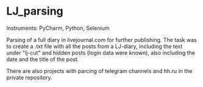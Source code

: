 # LJ_parsing
Instruments: PyCharm, Python, Selenium

Parsing of a full diary in livejournal.com for further publishing.
The task was to create a .txt file with all the posts from a LJ-diary, including the text under "lj-cut" and hidden posts (login data were known), also including the date and the title of the post.

There are also projects with parcing of telegram channels and hh.ru in the private repository.
